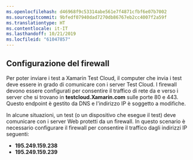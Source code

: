 ```yaml
---
ms.openlocfilehash: d46968f9c53314abe561e7f4871cfbf6e07b7002
ms.sourcegitcommit: 9bfedf07940dad7270db86767eb2cc4007f2a59f
ms.translationtype: HT
ms.contentlocale: it-IT
ms.lasthandoff: 10/21/2019
ms.locfileid: "61047857"
---
```

## <a name="firewall-configuration"></a>Configurazione del firewall

Per poter inviare i test a Xamarin Test Cloud, il computer che invia i test deve essere in grado di comunicare con i server Test Cloud. I firewall devono essere configurati per consentire il traffico di rete da e verso i server che si trovano in **testcloud.Xamarin.com** sulle porte 80 e 443. Questo endpoint è gestito da DNS e l'indirizzo IP è soggetto a modifiche. 

In alcune situazioni, un test (o un dispositivo che esegue il test) deve comunicare con i server Web protetti da un firewall. In questo scenario è necessario configurare il firewall per consentire il traffico dagli indirizzi IP seguenti:

* **195.249.159.238**
* **195.249.159.239**

